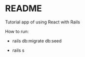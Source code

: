 # README

Tutorial app of using React with Rails

How to run:

* rails db:migrate db:seed

* rails s
